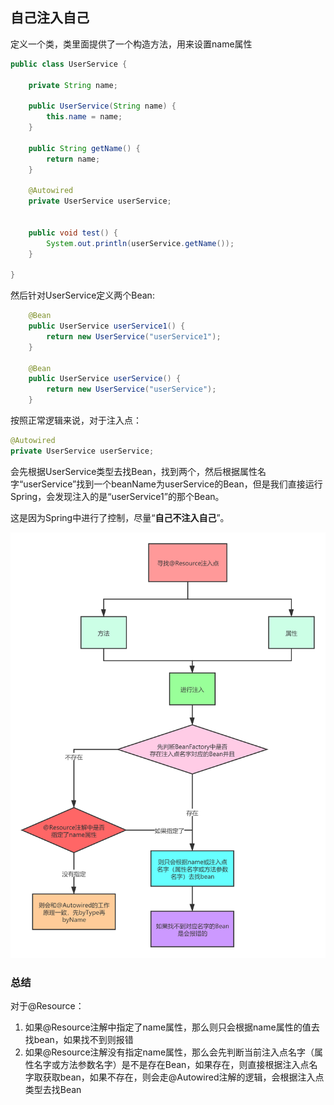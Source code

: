 ## 自己注入自己



定义一个类，类里面提供了一个构造方法，用来设置name属性

```java
public class UserService { 

    private String name;

    public UserService(String name) {
        this.name = name;
    }

    public String getName() {
        return name;
    }

    @Autowired
    private UserService userService;


    public void test() {
        System.out.println(userService.getName());
    }

}
```



然后针对UserService定义两个Bean:

```java
    @Bean
    public UserService userService1() {
        return new UserService("userService1");
    }

    @Bean
    public UserService userService() {
        return new UserService("userService");
    }
```



按照正常逻辑来说，对于注入点：

```java
@Autowired
private UserService userService;
```

会先根据UserService类型去找Bean，找到两个，然后根据属性名字“userService”找到一个beanName为userService的Bean，但是我们直接运行Spring，会发现注入的是“userService1”的那个Bean。

这是因为Spring中进行了控制，尽量“**自己不注入自己**”。



![Bean的生命周期流程](images/@Resource注解底层工作原理.png)

### 总结

对于@Resource：

1. 如果@Resource注解中指定了name属性，那么则只会根据name属性的值去找bean，如果找不到则报错
2. 如果@Resource注解没有指定name属性，那么会先判断当前注入点名字（属性名字或方法参数名字）是不是存在Bean，如果存在，则直接根据注入点名字取获取bean，如果不存在，则会走@Autowired注解的逻辑，会根据注入点类型去找Bean